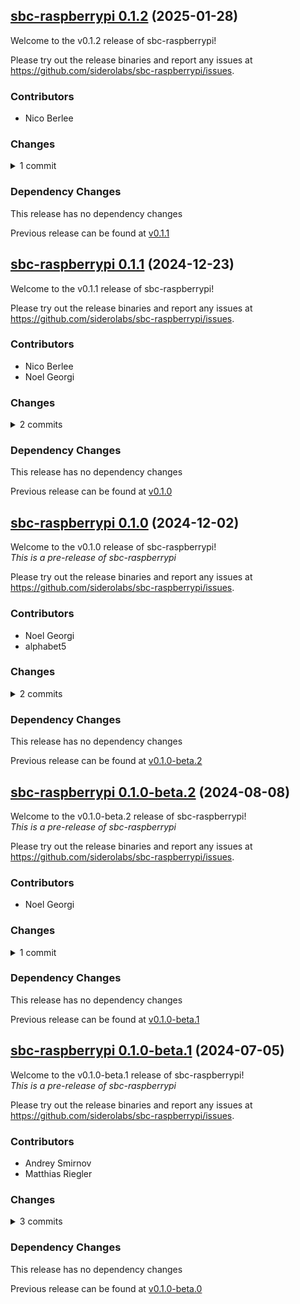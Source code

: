 ## [sbc-raspberrypi 0.1.2](https://github.com/siderolabs/sbc-raspberrypi/releases/tag/v0.1.2) (2025-01-28)

Welcome to the v0.1.2 release of sbc-raspberrypi!



Please try out the release binaries and report any issues at
https://github.com/siderolabs/sbc-raspberrypi/issues.

### Contributors

* Nico Berlee

### Changes
<details><summary>1 commit</summary>
<p>

* [`e113e8b`](https://github.com/siderolabs/sbc-raspberrypi/commit/e113e8b12749ca309903022fa6eafe60d14a7919) feat: enable watchdog device in firmware by default
</p>
</details>

### Dependency Changes

This release has no dependency changes

Previous release can be found at [v0.1.1](https://github.com/siderolabs/sbc-raspberrypi/releases/tag/v0.1.1)

## [sbc-raspberrypi 0.1.1](https://github.com/siderolabs/sbc-raspberrypi/releases/tag/v0.1.1) (2024-12-23)

Welcome to the v0.1.1 release of sbc-raspberrypi!



Please try out the release binaries and report any issues at
https://github.com/siderolabs/sbc-raspberrypi/issues.

### Contributors

* Nico Berlee
* Noel Georgi

### Changes
<details><summary>2 commits</summary>
<p>

* [`a802dbb`](https://github.com/siderolabs/sbc-raspberrypi/commit/a802dbb773b927e673b76023faf386bf9f74c281) fix: fix raspberrypi firmware url
* [`2f30031`](https://github.com/siderolabs/sbc-raspberrypi/commit/2f300313aa7f277b194a21e1326d29b97f17372e) chore: rekres to simplify `.kres.yaml` defaults
</p>
</details>

### Dependency Changes

This release has no dependency changes

Previous release can be found at [v0.1.0](https://github.com/siderolabs/sbc-raspberrypi/releases/tag/v0.1.0)

## [sbc-raspberrypi 0.1.0](https://github.com/siderolabs/sbc-raspberrypi/releases/tag/v0.1.0) (2024-12-02)

Welcome to the v0.1.0 release of sbc-raspberrypi!  
*This is a pre-release of sbc-raspberrypi*



Please try out the release binaries and report any issues at
https://github.com/siderolabs/sbc-raspberrypi/issues.

### Contributors

* Noel Georgi
* alphabet5

### Changes
<details><summary>2 commits</summary>
<p>

* [`15a6834`](https://github.com/siderolabs/sbc-raspberrypi/commit/15a683428278f8bf1b7c46110e6cb72d417ad1b8) chore: bump deps
* [`1c69056`](https://github.com/siderolabs/sbc-raspberrypi/commit/1c690560d5a16cefc5977f033dae102424f2ea63) docs: add link to boot assets
</p>
</details>

### Dependency Changes

This release has no dependency changes

Previous release can be found at [v0.1.0-beta.2](https://github.com/siderolabs/sbc-raspberrypi/releases/tag/v0.1.0-beta.2)

## [sbc-raspberrypi 0.1.0-beta.2](https://github.com/siderolabs/sbc-raspberrypi/releases/tag/v0.1.0-beta.2) (2024-08-08)

Welcome to the v0.1.0-beta.2 release of sbc-raspberrypi!  
*This is a pre-release of sbc-raspberrypi*



Please try out the release binaries and report any issues at
https://github.com/siderolabs/sbc-raspberrypi/issues.

### Contributors

* Noel Georgi

### Changes
<details><summary>1 commit</summary>
<p>

* [`cb7b03d`](https://github.com/siderolabs/sbc-raspberrypi/commit/cb7b03d20a390486f4e46be43a4d6aacefac734d) chore: rekres and bump deps
</p>
</details>

### Dependency Changes

This release has no dependency changes

Previous release can be found at [v0.1.0-beta.1](https://github.com/siderolabs/sbc-raspberrypi/releases/tag/v0.1.0-beta.1)

## [sbc-raspberrypi 0.1.0-beta.1](https://github.com/siderolabs/sbc-raspberrypi/releases/tag/v0.1.0-beta.1) (2024-07-05)

Welcome to the v0.1.0-beta.1 release of sbc-raspberrypi!  
*This is a pre-release of sbc-raspberrypi*



Please try out the release binaries and report any issues at
https://github.com/siderolabs/sbc-raspberrypi/issues.

### Contributors

* Andrey Smirnov
* Matthias Riegler

### Changes
<details><summary>3 commits</summary>
<p>

* [`3967840`](https://github.com/siderolabs/sbc-raspberrypi/commit/396784073bbf066bb1243ef2934e86913f147f4c) release(v0.1.0-beta.1): prepare release
* [`2590781`](https://github.com/siderolabs/sbc-raspberrypi/commit/2590781a2afb4f333f43732aa9c42b717bd173ee) feat: update dependencies
* [`9bb942b`](https://github.com/siderolabs/sbc-raspberrypi/commit/9bb942b21f6be9bf104386cf6502ab50af5e2ae8) fix: nvme boot is only considered when network disconnected
</p>
</details>

### Dependency Changes

This release has no dependency changes

Previous release can be found at [v0.1.0-beta.0](https://github.com/siderolabs/sbc-raspberrypi/releases/tag/v0.1.0-beta.0)

